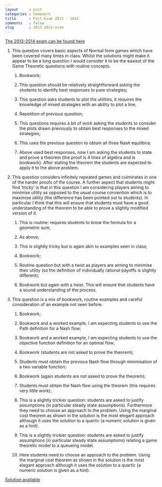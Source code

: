 ```yaml
---
layout     : post
categories : homework
title      : Past Exam 2013 - 2014
comments   : false
slug       : 2013-2014-exam
---
```


[The 2013-2014 exam can be found here]({{site.baseurl}}/Exam/2013-2014.pdf)

1.  This question covers basic aspects of Normal form games which have
    been covered many times in class. Whilst the solutions might make it
    appear to be a long question I would consider it to be the easiest
    of the Game Theoretic questions with routine concepts.

    1.  Bookwork;

    2.  This question should be relatively straightforward asking the
        students to identify best responses to pure strategies;

    3.  This question asks students to plot the utilities, it requires
        the knowledge of mixed strategies with an ability to plot a
        line;

    4.  Repetition of previous question;

    5.  This questions requires a bit of work asking the students to
        consider the plots drawn previously to obtain best responses to
        the mixed strategies;

    6.  This uses the previous question to obtain all three Nash
        equilibria;

    7.  Above used best responses, now I am asking the students to state
        and prove a theorem (the proof is 4 lines of algebra and is
        bookwork). After stating the theorem the students are expected
        to apply it to the above problem.

2.  This question considers infinitely repeated games and culminates in
    one of the harder proofs of the course. A further aspect that
    students might find ‘tricky’ is that in this question I am
    considering players aiming to minimise utility as opposed to the
    usual course convention which is to maximise utility (the difference
    has been pointed out to students). In particular I think that this
    will ensure that students must have a good understanding of the
    theorem to be able to prove a slightly modified version of it.

    1.  This is routine: requires students to know the formula for a
        geometric sum;

    2.  As above;

    3.  This is slightly tricky but is again akin to examples seen in
        class;

    4.  Bookwork;

    5.  Routine question but with a twist as players are aiming to
        minimise their utility (so the definition of individually
        rational payoffs is slightly different);

    6.  Bookwork but again with a twist. This will ensure that students
        have a sound understanding of the process.

3.  This question is a mix of bookwork, routine examples and careful
    consideration of an example not seen before.

    1.  Bookwork;

    2.  Bookwork and a worked example, I am expecting students to use
        the Path definition for a Nash flow;

    3.  Bookwork and a worked example, I am expecting students to use
        the objective function definition for an optimal flow;

    4.  Bookwork (students are not asked to prove the theorem);

    5.  Students must obtain the previous Nash flow through minimisation
        of a two variable function;

    6.  Bookwork (again students are not asked to prove the theorem);

    7.  Students must obtain the Nash flow using the theorem (this
        requires very little work);

    8.  This is a slightly trickier question: students are asked to
        justify assumptions (in particular steady state assumptions).
        Furthermore they need to choose an approach to the problem.
        Using the marginal cost theorem as shown in the solution is the
        most elegant approach although it uses the solution to a quartic
        (a numeric solution is given as a hint).

    9.  This is a slightly trickier question: students are asked to
        justify assumptions (in particular steady state assumptions)
        relating a game theoretic model to a queueing model.

    10. Here students need to choose an approach to the problem. Using
        the marginal cost theorem as shown in the solution is the most
        elegant approach although it uses the solution to a quartic (a
        numeric solution is given as a hint).

[Solution available]({{site.baseurl}}/Exam/solution-2013-2014.pdf)
